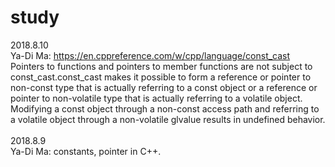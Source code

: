 # study
2018.8.10 <br>
Ya-Di Ma:  https://en.cppreference.com/w/cpp/language/const_cast <br>
  Pointers to functions and pointers to member functions are not subject to const_cast.const_cast makes it possible to form a reference or pointer to non-const type that is actually referring to a const object or a reference or pointer to non-volatile type that is actually referring to a volatile object. Modifying a const object through a non-const access path and referring to a volatile object through a non-volatile glvalue results in undefined behavior.<br>
<br>
2018.8.9 <br>
Ya-Di Ma: constants, pointer in C++.
